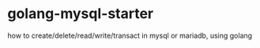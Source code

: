 golang-mysql-starter
====================

how to create/delete/read/write/transact in mysql or mariadb, using golang
